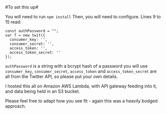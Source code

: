 #To set this up#

You will need to run `npm install`
Then, you will need to configure. Lines 9 to 15 read:

```
const authPassword = "";
var T = new twit({
  consumer_key: '',
  consumer_secret: '',
  access_token: '',
  access_token_secret: ''
});
```

`authPassword` is a string with a bcrypt hash of a password you will use
`consumer_key`, `consumer_secret`, `access_token` and `access_token_secret` are all from the Twitter API, so please put your own details.

I hosted this all on Amazon AWS Lambda, with API gateway feeding into it, and data being held in an S3 bucket.

Please feel free to adapt how you see fit - again this was a heavily bodged approach.
